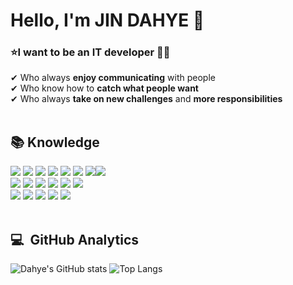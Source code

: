 # Hello, I'm JIN DAHYE 👋

### ⭐I want to be an IT developer 🙎🏻 
✔ Who always **enjoy communicating** with people<br>
✔ Who know how to **catch what people want**<br>
✔ Who always **take on new challenges** and **more responsibilities**<br>
<br>

##  📚 Knowledge

<div>   
<img src="https://img.shields.io/badge/html5-E34F26?style=for-the-badge&logo=HTML5&logoColor=white"> <img src="https://img.shields.io/badge/python-3776AB?style=for-the-badge&logo=python&logoColor=white"> <img src="https://img.shields.io/badge/css-1572B6?style=for-the-badge&logo=css3&logoColor=white"> <img src="https://img.shields.io/badge/javascript-F7DF1E?style=for-the-badge&logo=javascript&logoColor=black"> <img src="https://img.shields.io/badge/java-007396?style=for-the-badge&logo=java&logoColor=white"> <img src="https://img.shields.io/badge/jquery-0769AD?style=for-the-badge&logo=jquery&logoColor=white"> <img src="https://img.shields.io/badge/antdesign-0170FE?style=for-the-badge&logo=antdesign&logoColor=white"><img src="https://img.shields.io/badge/css-1572B6?style=for-the-badge&logo=css3&logoColor=white">
  
  
  
<br>
<img src="https://img.shields.io/badge/oracle-F80000?style=for-the-badge&logo=oracle&logoColor=white"> 
<img src="https://img.shields.io/badge/react-61DAFB?style=for-the-badge&logo=react&logoColor=black"> 
<img src="https://img.shields.io/badge/node.js-339933?style=for-the-badge&logo=Node.js&logoColor=white">
<img src="https://img.shields.io/badge/express-000000?style=for-the-badge&logo=express&logoColor=white">
<img src="https://img.shields.io/badge/django-092E20?style=for-the-badge&logo=django&logoColor=white">
<img src="https://img.shields.io/badge/bootstrap-7952B3?style=for-the-badge&logo=bootstrap&logoColor=white">
<br>
<img src="https://img.shields.io/badge/github-181717?style=for-the-badge&logo=github&logoColor=white"> <img src="https://img.shields.io/badge/git-F05032?style=for-the-badge&logo=git&logoColor=white"> <img src="https://img.shields.io/badge/fontawesome-339AF0?style=for-the-badge&logo=fontawesome&logoColor=white">
<img src="https://img.shields.io/badge/Postman-FF6C37?style=for-the-badge&logo=Postman&logoColor=white">
<img src="https://img.shields.io/badge/Vercel-000000?style=for-the-badge&logo=Vercel&logoColor=white">
</div>
<br>


## 💻 &nbsp;GitHub Analytics

![Dahye's GitHub stats](https://github-readme-stats.vercel.app/api?username=gsmini207&show_icons=true&theme=algolia) ![Top Langs](https://github-readme-stats.vercel.app/api/top-langs/?username=gsmini207&layout=compact&theme=algolia)

<!-- [![Hits](https://hits.seeyoufarm.com/api/count/incr/badge.svg?url=https%3A%2F%2Fgithub.com%2Fgsmini207%2Fhit-counter&count_bg=%23B1FAFB&title_bg=%23555555&icon=&icon_color=%23FFFFFF&title=hits&edge_flat=false)](https://hits.seeyoufarm.com) -->

<!--
**gsmini207/gsmini207** is a ✨ _special_ ✨ repository because its `README.md` (this file) appears on your GitHub profile.

Here are some ideas to get you started:

- 🔭 I’m currently working on ...
- 🌱 I’m currently learning ...
- 👯 I’m looking to collaborate on ...
- 🤔 I’m looking for help with ...
- 💬 Ask me about ...
- 📫 How to reach me: ...
- 😄 Pronouns: ...
- ⚡ Fun fact: ...
-->
